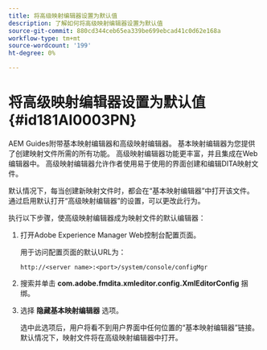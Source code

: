 ```yaml
---
title: 将高级映射编辑器设置为默认值
description: 了解如何将高级映射编辑器设置为默认值
source-git-commit: 880cd344ceb65ea339be699ebcad41c0d62e168a
workflow-type: tm+mt
source-wordcount: '199'
ht-degree: 0%

---
```


# 将高级映射编辑器设置为默认值 {#id181AI0003PN}

AEM Guides附带基本映射编辑器和高级映射编辑器。 基本映射编辑器为您提供了创建映射文件所需的所有功能。 高级映射编辑器功能更丰富，并且集成在Web编辑器中。 高级映射编辑器允许作者使用易于使用的界面创建和编辑DITA映射文件。

默认情况下，每当创建新映射文件时，都会在“基本映射编辑器”中打开该文件。 通过启用默认打开“高级映射编辑器”的设置，可以更改此行为。

执行以下步骤，使高级映射编辑器成为映射文件的默认编辑器：

1. 打开Adobe Experience Manager Web控制台配置页面。

   用于访问配置页面的默认URL为：

   ```http
   http://<server name>:<port>/system/console/configMgr
   ```

1. 搜索并单击 **com.adobe.fmdita.xmleditor.config.XmlEditorConfig** 捆绑。

1. 选择 **隐藏基本映射编辑器** 选项。

   选中此选项后，用户将看不到用户界面中任何位置的“基本映射编辑器”链接。 默认情况下，映射文件将在高级映射编辑器中打开。
